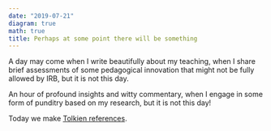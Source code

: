 ```yaml
---
date: "2019-07-21"
diagram: true
math: true
title: Perhaps at some point there will be something
---
```


A day may come when I write beautifully about my teaching, when I share brief assessments of some pedagogical innovation that might not be fully allowed by IRB, but it is not this day.

An hour of profound insights and witty commentary, when I engage in some form of punditry based on my research,  but it is not this day!

Today we make [Tolkien references](https://www.youtube.com/watch?v=OA8wkz0uGLE).


